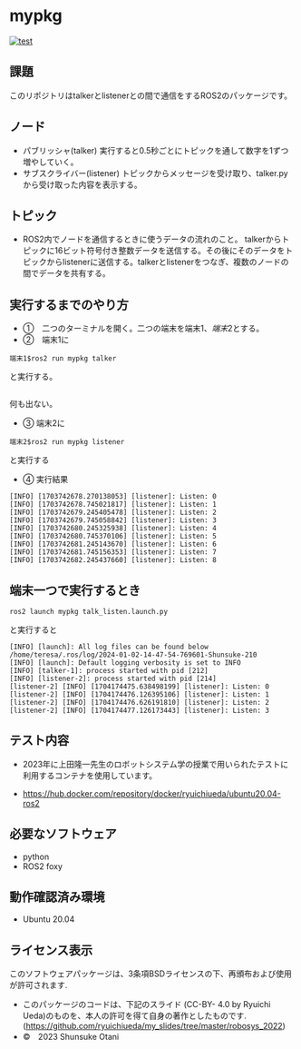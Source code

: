 # mypkg 

[![test](https://github.com/teresuke/mypkg/actions/workflows/test.yml/badge.svg)](https://github.com/teresuke/mypkg/actions/workflows/test.yml)

## 課題
このリポジトリはtalkerとlistenerとの間で通信をするROS2のパッケージです。

## ノード 
  *  パブリッシャ(talker)
     実行すると0.5秒ごとにトピックを通して数字を1ずつ増やしていく。
  *  サブスクライバー(listener)
     トピックからメッセージを受け取り、talker.pyから受け取った内容を表示する。
## トピック
  * ROS2内でノードを通信するときに使うデータの流れのこと。
    talkerからトピックに16ビット符号付き整数データを送信する。その後にそのデータをトピックからlistenerに送信する。talkerとlistenerをつなぎ、複数のノードの間でデータを共有する。
## 実行するまでのやり方
* ➀　二つのターミナルを開く。二つの端末を端末1$、端末2$とする。
* ➁　端末1に
```
端末1$ros2 run mypkg talker
```
と実行する。
```

```
何も出ない。

* ➂  端末2に
```
端末2$ros2 run mypkg listener
```
と実行する

* ④ 実行結果

```
[INFO] [1703742678.270138053] [listener]: Listen: 0
[INFO] [1703742678.745021817] [listener]: Listen: 1
[INFO] [1703742679.245405478] [listener]: Listen: 2
[INFO] [1703742679.745058842] [listener]: Listen: 3
[INFO] [1703742680.245325938] [listener]: Listen: 4
[INFO] [1703742680.745370106] [listener]: Listen: 5
[INFO] [1703742681.245143670] [listener]: Listen: 6
[INFO] [1703742681.745156353] [listener]: Listen: 7
[INFO] [1703742682.245437660] [listener]: Listen: 8
```

## 端末一つで実行するとき
```
ros2 launch mypkg talk_listen.launch.py
```

と実行すると
```
[INFO] [launch]: All log files can be found below /home/teresa/.ros/log/2024-01-02-14-47-54-769601-Shunsuke-210
[INFO] [launch]: Default logging verbosity is set to INFO
[INFO] [talker-1]: process started with pid [212]
[INFO] [listener-2]: process started with pid [214]
[listener-2] [INFO] [1704174475.638498199] [listener]: Listen: 0
[listener-2] [INFO] [1704174476.126395106] [listener]: Listen: 1
[listener-2] [INFO] [1704174476.626191810] [listener]: Listen: 2
[listener-2] [INFO] [1704174477.126173443] [listener]: Listen: 3
```

## テスト内容
* 2023年に上田隆一先生のロボットシステム学の授業で用いられたテストに利用するコンテナを使用しています。

* https://hub.docker.com/repository/docker/ryuichiueda/ubuntu20.04-ros2


## 必要なソフトウェア
  * python
  * ROS2 foxy
## 動作確認済み環境
  * Ubuntu 20.04
## ライセンス表示
このソフトウェアパッケージは、3条項BSDライセンスの下、再頒布および使用が許可されます.
* このパッケージのコードは、下記のスライド (CC-BY- 4.0 by Ryuichi Ueda)のものを、本人の許可を得て自身の著作としたものです.
         (https://github.com/ryuichiueda/my_slides/tree/master/robosys_2022)
* ©　2023 Shunsuke Otani
